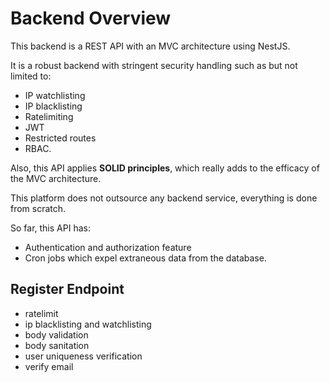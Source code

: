 # Backend Overview

This backend is a REST API with an MVC architecture using NestJS.

It is a robust backend with stringent security handling such as but not limited to:
- IP watchlisting
- IP blacklisting
- Ratelimiting
- JWT
- Restricted routes
- RBAC.

Also, this API applies **SOLID principles**, which really adds to the efficacy of the MVC architecture.

This platform does not outsource any backend service, everything is done from scratch.

So far, this API has:
- Authentication and authorization feature
- Cron jobs which expel extraneous data from the database.

## Register Endpoint

- ratelimit
- ip blacklisting and watchlisting
- body validation
- body sanitation
- user uniqueness verification
- verify email 
